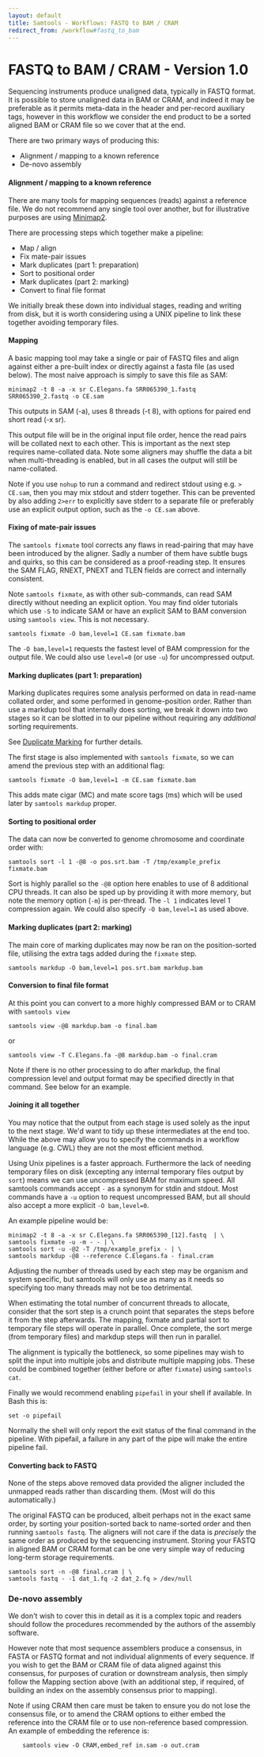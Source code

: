 ```yaml
---
layout: default
title: Samtools - Workflows: FASTQ to BAM / CRAM
redirect_from: /workflow#fastq_to_bam
---
```


# <a name="fastq_to_bam"></a>FASTQ to BAM / CRAM - Version 1.0

Sequencing instruments produce unaligned data, typically in FASTQ
format.  It is possible to store unaligned data in BAM or CRAM, and
indeed it may be preferable as it permits meta-data in the header and
per-record auxiliary tags, however in this workflow we consider the
end product to be a sorted aligned BAM or CRAM file so we cover that
at the end.

There are two primary ways of producing this:

* Alignment / mapping to a known reference
* De-novo assembly

#### Alignment / mapping to a known reference

There are many tools for mapping sequences (reads) against a reference
file.  We do not recommend any single tool over another, but for
illustrative purposes are using [Minimap2](https://github.com/lh3/minimap2).

There are processing steps which together make a pipeline:

* Map / align
* Fix mate-pair issues
* Mark duplicates (part 1: preparation)
* Sort to positional order
* Mark duplicates (part 2: marking)
* Convert to final file format

We initially break these down into individual stages, reading and
writing from disk, but it is worth considering using a UNIX pipeline
to link these together avoiding temporary files.

#### Mapping

A basic mapping tool may take a single or pair of FASTQ files and
align against either a pre-built index or directly against a fasta file
(as used below).  The most naive approach is simply to save this file
as SAM:

    minimap2 -t 8 -a -x sr C.Elegans.fa SRR065390_1.fastq SRR065390_2.fastq -o CE.sam

This outputs in SAM (-a), uses 8 threads (-t 8), with options for
paired end short read (-x sr).

This output file will be in the original input file order, hence the
read pairs will be collated next to each other.  This is important as
the next step requires name-collated data.
Note some aligners may shuffle the data a bit when multi-threading is
enabled, but in all cases the output will still be name-collated.

Note if you use `nohup` to run a command and redirect stdout using
e.g. `> CE.sam`, then you may mix stdout and stderr together.  This
can be prevented by also adding `2>err` to explicitly save stderr to a
separate file or preferably use an explicit output option, such as the
`-o CE.sam` above.

#### Fixing of mate-pair issues

The `samtools fixmate` tool corrects any flaws in read-pairing that
may have been introduced by the aligner.  Sadly a number of them have
subtle bugs and quirks, so this can be considered as a proof-reading
step.  It ensures the SAM FLAG, RNEXT, PNEXT and TLEN fields are
correct and internally consistent.

Note `samtools fixmate`, as with other sub-commands, can read SAM
directly without needing an explicit option.  You may find older
tutorials which use `-S` to indicate SAM or have an explicit SAM to
BAM conversion using `samtools view`.  This is not necessary.

    samtools fixmate -O bam,level=1 CE.sam fixmate.bam

The `-O bam,level=1` requests the fastest level of BAM compression
for the output file.  We could also use `level=0` (or use `-u`) for
uncompressed output.

#### Marking duplicates (part 1: preparation)

Marking duplicates requires some analysis performed on data in
read-name collated order, and some performed in genome-position
order.  Rather than use a markdup tool that internally does sorting,
we break it down into two stages so it can be slotted in to our
pipeline without requiring any *additional* sorting requirements.

See [Duplicate Marking](algorithms/duplicate.html) for further details.

The first stage is also implemented with `samtools fixmate`, so we can
amend the previous step with an additional flag:

    samtools fixmate -O bam,level=1 -m CE.sam fixmate.bam

This adds mate cigar (MC) and mate score tags (ms) which will be used
later by `samtools markdup` proper.

#### Sorting to positional order

The data can now be converted to genome chromosome and coordinate
order with:

    samtools sort -l 1 -@8 -o pos.srt.bam -T /tmp/example_prefix fixmate.bam

Sort is highly parallel so the `-@8` option here enables to use of 8
additional CPU threads.  It can also be sped up by providing it with
more memory, but note the memory option (`-m`) is per-thread.  The `-l
1` indicates level 1 compression again.  We could also specify `-O
bam,level=1` as used above.

#### Marking duplicates (part 2: marking)

The main core of marking duplicates may now be ran on the
position-sorted file, utilising the extra tags added during the
`fixmate` step.

    samtools markdup -O bam,level=1 pos.srt.bam markdup.bam

#### Conversion to final file format

At this point you can convert to a more highly compressed BAM or to
CRAM with `samtools view`

    samtools view -@8 markdup.bam -o final.bam

or

    samtools view -T C.Elegans.fa -@8 markdup.bam -o final.cram

Note if there is no other processing to do after markdup, the final
compression level and output format may be specified directly in that
command.  See below for an example.

#### Joining it all together

You may notice that the output from each stage is used solely as the
input to the next stage.  We'd want to tidy up these intermediates at
the end too.  While the above may allow you to specify the commands in
a workflow language (e.g. CWL) they are not the most efficient method.

Using Unix pipelines is a faster approach.  Furthermore the lack of
needing temporary files on disk (excepting any internal temporary
files output by `sort`) means we can use uncompressed BAM for maximum
speed.  All samtools commands accept `-` as a synonym for stdin and stdout.
Most commands have a `-u` option to request uncompressed BAM,
but all should also accept a more explicit `-O bam,level=0`.

An example pipeline would be:

    minimap2 -t 8 -a -x sr C.Elegans.fa SRR065390_[12].fastq  | \
    samtools fixmate -u -m - - | \
    samtools sort -u -@2 -T /tmp/example_prefix - | \
    samtools markdup -@8 --reference C.Elegans.fa - final.cram

Adjusting the number of threads used by each step may be organism and
system specific, but samtools will only use as many as it needs so
specifying too many threads may not be too detrimental.

When estimating the total number of concurrent threads to allocate,
consider that the sort step is a crunch point that separates the steps
before it from the step afterwards.  The mapping, fixmate and partial
sort to temporary file steps will operate in parallel.  Once complete,
the sort merge (from temporary files) and markdup steps will then run
in parallel.

The alignment is typically the bottleneck, so some pipelines may wish
to split the input into multiple jobs and distribute multiple mapping
jobs.  These could be combined together (either before or after
`fixmate`) using `samtools cat`.

Finally we would recommend enabling `pipefail` in your shell if
available.  In Bash this is:

    set -o pipefail

Normally the shell will only report the exit status of the final
command in the pipeline.  With pipefail, a failure in any part of the
pipe will make the entire pipeline fail.

#### Converting back to FASTQ

None of the steps above removed data provided the aligner included the
unmapped reads rather than discarding them.  (Most will do this
automatically.)

The original FASTQ can be produced, albeit perhaps not in the exact
same order, by sorting your position-sorted back to name-sorted order
and then running `samtools fastq`.  The aligners will not care if the
data is *precisely* the same order as produced by the sequencing
instrument.   Storing your FASTQ in aligned BAM or CRAM format can be
one very simple way of reducing long-term storage requirements.

    samtools sort -n -@8 final.cram | \
    samtools fastq - -1 dat_1.fq -2 dat_2.fq > /dev/null

### De-novo assembly

We don't wish to cover this in detail as it is a complex topic and
readers should follow the procedures recommended by the authors of the
assembly software.

However note that most sequence assemblers produce a consensus, in
FASTA or FASTQ format and not individual alignments of every sequence.
If you wish to get the BAM or CRAM file of data aligned against this
consensus, for purposes of curation or downstream analysis, then
simply follow the Mapping section above (with an additional step, if
required, of building an index on the assembly consensus prior to
mapping).

Note if using CRAM then care must be taken to ensure you do not lose
the consensus file, or to amend the CRAM options to either embed the
reference into the CRAM file or to use non-reference based
compression.  An example of embedding the reference is:

        samtools view -O CRAM,embed_ref in.sam -o out.cram


